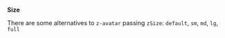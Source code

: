 **Size**

There are some alternatives to `z-avatar` passing `zSize`: `default`, `sm`, `md`, `lg`, `full`
